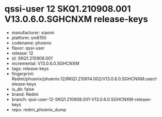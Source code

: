 # qssi-user 12 SKQ1.210908.001 V13.0.6.0.SGHCNXM release-keys
- manufacturer: xiaomi
- platform: sm6150
- codename: phoenix
- flavor: qssi-user
- release: 12
- id: SKQ1.210908.001
- incremental: V13.0.6.0.SGHCNXM
- tags: release-keys
- fingerprint: Redmi/phoenix/phoenix:12/RKQ1.210614.002/V13.0.6.0.SGHCNXM:user/release-keys
- is_ab: false
- brand: Redmi
- branch: qssi-user-12-SKQ1.210908.001-V13.0.6.0.SGHCNXM-release-keys
- repo: redmi_phoenix_dump
